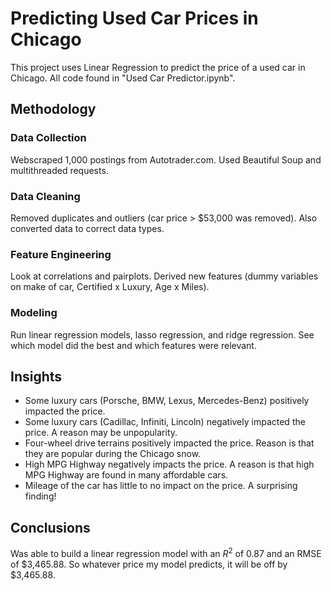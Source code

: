 # Predicting Used Car Prices in Chicago

This project uses Linear Regression to predict the price of a used car in Chicago. All code found in "Used Car Predictor.ipynb".

## Methodology

### Data Collection

Webscraped 1,000 postings from Autotrader.com. Used Beautiful Soup and multithreaded requests. 

### Data Cleaning

Removed duplicates and outliers (car price > $53,000 was removed). Also converted data to correct data types. 

### Feature Engineering

Look at correlations and pairplots. Derived new features (dummy variables on make of car, Certified x Luxury, Age x Miles). 

### Modeling

Run linear regression models, lasso regression, and ridge regression. See which model did the best and which features were relevant. 

## Insights

* Some luxury cars (Porsche, BMW, Lexus, Mercedes-Benz) positively impacted the price. 
* Some luxury cars (Cadillac, Infiniti, Lincoln) negatively impacted the price. A reason may be unpopularity.
* Four-wheel drive terrains positively impacted the price. Reason is that they are popular during the Chicago snow.
* High MPG Highway negatively impacts the price. A reason is that high MPG Highway are found in many affordable cars.
* Mileage of the car has little to no impact on the price. A surprising finding!

## Conclusions 

Was able to build a linear regression model with an $R^2$ of 0.87 and an RMSE of $3,465.88. So whatever price my model predicts, it will be off by $3,465.88. 





